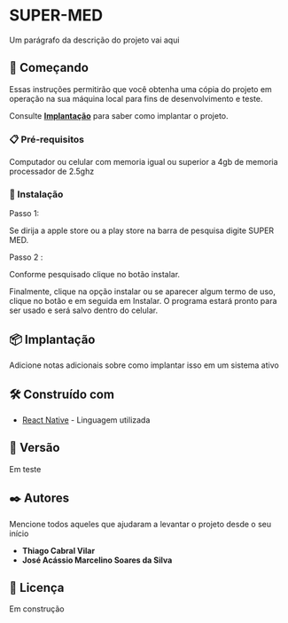 # SUPER-MED

Um parágrafo da descrição do projeto vai aqui

## 🚀 Começando

Essas instruções permitirão que você obtenha uma cópia do projeto em operação na sua máquina local para fins de desenvolvimento e teste.

Consulte **[Implantação](#-implanta%C3%A7%C3%A3o)** para saber como implantar o projeto.

### 📋 Pré-requisitos

Computador ou celular com memoria igual ou superior a 4gb de memoria processador de 2.5ghz



### 🔧 Instalação

Passo 1:

Se dirija a apple store ou a play store na barra de pesquisa digite SUPER MED.

Passo 2 :

Conforme pesquisado clique no botão instalar.

Finalmente, clique na opção instalar ou se aparecer algum termo de uso, clique no botão e em seguida em Instalar. O programa estará pronto para ser usado e será salvo dentro do celular.




## 📦 Implantação

Adicione notas adicionais sobre como implantar isso em um sistema ativo

## 🛠️ Construído com


* [React Native](https://reactnative.dev/) - Linguagem utilizada




## 📌 Versão

Em teste 

## ✒️ Autores

Mencione todos aqueles que ajudaram a levantar o projeto desde o seu início

* **Thiago Cabral Vilar** 
* **José Acássio Marcelino Soares da Silva**  


## 📄 Licença

Em construção

